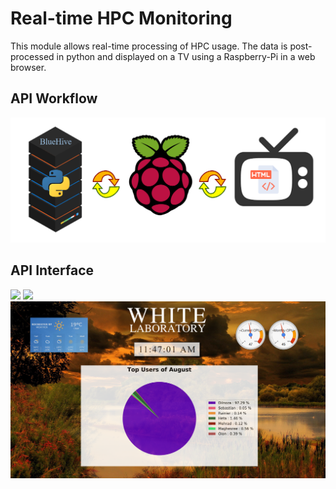 # Real-time HPC Monitoring

This module allows real-time processing of HPC usage. The data is post-processed in python and displayed on a TV using a Raspberry-Pi in a web browser.
  ## API Workflow
![](Media/How_it_works.png)
## API Interface
![](Media/int_1.png)
![](Media/int_2.png)
![](Media/int_3.png)
